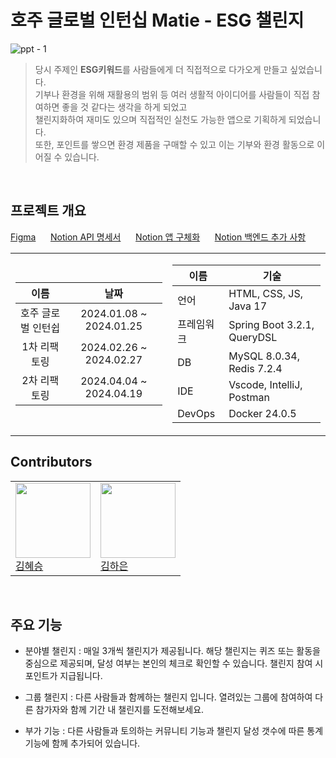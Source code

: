# 호주 글로벌 인턴십 Matie - ESG 챌린지

  ![ppt - 1](https://github.com/hyeseung12/Matie-Backend/assets/121646949/16612360-7e5b-43bc-8a59-6b2770d6316f)

> 당시 주제인 **ESG키워드**를 사람들에게 더 직접적으로 다가오게 만들고 싶었습니다. <br>
 기부나 환경을 위해 재활용의 범위 등 여러 생활적 아이디어를 사람들이 직접 참여하면 좋을 것 같다는 생각을 하게 되었고 <br>
 챌린지화하여 재미도 있으며 직접적인 실천도 가능한 앱으로 기획하게 되었습니다. <br>
 또한, 포인트를 쌓으면 환경 제품을 구매할 수 있고 이는 기부와 환경 활동으로 이어질 수 있습니다.<br>

<br>

## 프로젝트 개요

[Figma](https://www.figma.com/file/Ae0WTZwG3DCwzDGkPZBMfM/MELPOLY-ESG-app-MATIE?type=design&node-id=309%3A1064&mode=design&t=H52zHqcnKB5zKjFd-1) &nbsp;&nbsp;&nbsp;&nbsp;
[Notion API 명세서](https://pastoral-grip-d4d.notion.site/API-Docs-4f8c0eae5a5f4d9cb0d03e40b3ccfbdc?pvs=4) &nbsp;&nbsp;&nbsp;&nbsp; 
[Notion 앱 구체화](https://pastoral-grip-d4d.notion.site/Matie-8de8c517fbcb41e09ed302dd96905f76?pvs=4) &nbsp;&nbsp;&nbsp;&nbsp;
[Notion 백엔드 추가 사항](https://pastoral-grip-d4d.notion.site/da151cfda515402988275381549eebcf?pvs=4)

<table>
<tr>
  <td>
      
  | 이름 | 날짜 |
  | :---: | :---: |
  | 호주 글로벌 인턴쉽 | 2024.01.08 ~ 2024.01.25 |
  | 1차 리팩토링 | 2024.02.26 ~ 2024.02.27 |
  | 2차 리팩토링 | 2024.04.04 ~ 2024.04.19 | 
  </td>
  <td> 
    
  | 이름 | 기술 |
  | -- | -- |
  | 언어 | HTML, CSS, JS, Java 17 |
  | 프레임워크 | Spring Boot 3.2.1, QueryDSL |
  | DB | MySQL 8.0.34, Redis 7.2.4 |
  | IDE | Vscode, IntelliJ, Postman |
  | DevOps | Docker 24.0.5 |
  
  </td>
</tr>
</table>

## Contributors

<table>
  <tr>
   <td><img src="https://github.com/hyeseung12.png" width="120px"/><br/><a href="https://github.com/hyeseung12">김혜승</a></td>
   <td><img src="https://github.com/rlagkdms.png" width="120px"/><br/><a href="https://github.com/rlagkdms">김하은</a></td>
  </tr>
</table>
<br>

## 주요 기능

- 분야별 챌린지 : 매일 3개씩 챌린지가 제공됩니다. 해당 챌린지는 퀴즈 또는 활동을 중심으로 제공되며, 달성 여부는 본인의 체크로 확인할 수 있습니다. 챌린지 참여 시 포인트가 지급됩니다.

- 그룹 챌린지 : 다른 사람들과 함께하는 챌린지 입니다. 열려있는 그룹에 참여하여 다른 참가자와 함께 기간 내 챌린지를 도전해보세요.

- 부가 기능 : 다른 사람들과 토의하는 커뮤니티 기능과 챌린지 달성 갯수에 따른 통계 기능에 함께 추가되어 있습니다.

